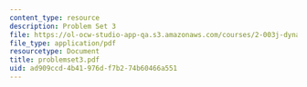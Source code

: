 ```yaml
---
content_type: resource
description: Problem Set 3
file: https://ol-ocw-studio-app-qa.s3.amazonaws.com/courses/2-003j-dynamics-and-vibration-13-013j-fall-2002/ad909ccd4b41976df7b274b60466a551_problemset3.pdf
file_type: application/pdf
resourcetype: Document
title: problemset3.pdf
uid: ad909ccd-4b41-976d-f7b2-74b60466a551
---
```

